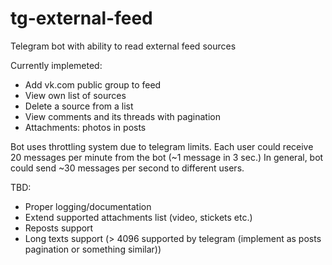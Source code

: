 # tg-external-feed
Telegram bot with ability to read external feed sources

Currently implemeted:
- Add vk.com public group to feed
- View own list of sources
- Delete a source from a list
- View comments and its threads with pagination
- Attachments: photos in posts

Bot uses throttling system due to telegram limits. 
Each user could receive 20 messages per minute from the bot (~1 message in 3 sec.)
In general, bot could send ~30 messages per second to different users.

TBD:
- Proper logging/documentation
- Extend supported attachments list (video, stickets etc.)
- Reposts support
- Long texts support (> 4096 supported by telegram (implement as posts pagination or something similar))

